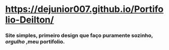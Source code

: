 # https://dejunior007.github.io/Portifolio-Deilton/

### Site simples, primeiro design que faço puramente sozinho, *orgulho*  ,meu portifolio.
